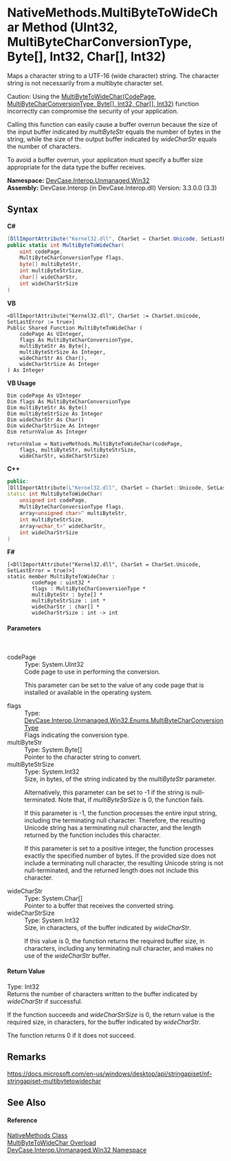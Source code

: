 # NativeMethods.MultiByteToWideChar Method (UInt32, MultiByteCharConversionType, Byte[], Int32, Char[], Int32)
 

Maps a character string to a UTF-16 (wide character) string. The character string is not necessarily from a multibyte character set. 

 Caution: Using the <a href="M_DevCase_Interop_Unmanaged_Win32_NativeMethods_MultiByteToWideChar">MultiByteToWideChar(CodePage, MultiByteCharConversionType, Byte[], Int32, Char[], Int32)</a> function incorrectly can compromise the security of your application. 

 Calling this function can easily cause a buffer overrun because the size of the input buffer indicated by *multiByteStr* equals the number of bytes in the string, while the size of the output buffer indicated by *wideCharStr* equals the number of characters. 

 To avoid a buffer overrun, your application must specify a buffer size appropriate for the data type the buffer receives.

**Namespace:**&nbsp;<a href="N_DevCase_Interop_Unmanaged_Win32">DevCase.Interop.Unmanaged.Win32</a><br />**Assembly:**&nbsp;DevCase.Interop (in DevCase.Interop.dll) Version: 3.3.0.0 (3.3)

## Syntax

**C#**<br />
``` C#
[DllImportAttribute("Kernel32.dll", CharSet = CharSet.Unicode, SetLastError = true)]
public static int MultiByteToWideChar(
	uint codePage,
	MultiByteCharConversionType flags,
	byte[] multiByteStr,
	int multiByteStrSize,
	char[] wideCharStr,
	int wideCharStrSize
)
```

**VB**<br />
``` VB
<DllImportAttribute("Kernel32.dll", CharSet := CharSet.Unicode, SetLastError := true>]
Public Shared Function MultiByteToWideChar ( 
	codePage As UInteger,
	flags As MultiByteCharConversionType,
	multiByteStr As Byte(),
	multiByteStrSize As Integer,
	wideCharStr As Char(),
	wideCharStrSize As Integer
) As Integer
```

**VB Usage**<br />
``` VB Usage
Dim codePage As UInteger
Dim flags As MultiByteCharConversionType
Dim multiByteStr As Byte()
Dim multiByteStrSize As Integer
Dim wideCharStr As Char()
Dim wideCharStrSize As Integer
Dim returnValue As Integer

returnValue = NativeMethods.MultiByteToWideChar(codePage, 
	flags, multiByteStr, multiByteStrSize, 
	wideCharStr, wideCharStrSize)
```

**C++**<br />
``` C++
public:
[DllImportAttribute(L"Kernel32.dll", CharSet = CharSet::Unicode, SetLastError = true)]
static int MultiByteToWideChar(
	unsigned int codePage, 
	MultiByteCharConversionType flags, 
	array<unsigned char>^ multiByteStr, 
	int multiByteStrSize, 
	array<wchar_t>^ wideCharStr, 
	int wideCharStrSize
)
```

**F#**<br />
``` F#
[<DllImportAttribute("Kernel32.dll", CharSet = CharSet.Unicode, SetLastError = true)>]
static member MultiByteToWideChar : 
        codePage : uint32 * 
        flags : MultiByteCharConversionType * 
        multiByteStr : byte[] * 
        multiByteStrSize : int * 
        wideCharStr : char[] * 
        wideCharStrSize : int -> int 

```


#### Parameters
&nbsp;<dl><dt>codePage</dt><dd>Type: System.UInt32<br />Code page to use in performing the conversion. 

 This parameter can be set to the value of any code page that is installed or available in the operating system.</dd><dt>flags</dt><dd>Type: <a href="T_DevCase_Interop_Unmanaged_Win32_Enums_MultiByteCharConversionType">DevCase.Interop.Unmanaged.Win32.Enums.MultiByteCharConversionType</a><br />Flags indicating the conversion type.</dd><dt>multiByteStr</dt><dd>Type: System.Byte[]<br />Pointer to the character string to convert.</dd><dt>multiByteStrSize</dt><dd>Type: System.Int32<br />Size, in bytes, of the string indicated by the *multiByteStr* parameter. 

 Alternatively, this parameter can be set to -1 if the string is null-terminated. Note that, if *multiByteStrSize* is 0, the function fails. 

 If this parameter is -1, the function processes the entire input string, including the terminating null character. Therefore, the resulting Unicode string has a terminating null character, and the length returned by the function includes this character. 

 If this parameter is set to a positive integer, the function processes exactly the specified number of bytes. If the provided size does not include a terminating null character, the resulting Unicode string is not null-terminated, and the returned length does not include this character.</dd><dt>wideCharStr</dt><dd>Type: System.Char[]<br />Pointer to a buffer that receives the converted string.</dd><dt>wideCharStrSize</dt><dd>Type: System.Int32<br />Size, in characters, of the buffer indicated by *wideCharStr*. 

 If this value is 0, the function returns the required buffer size, in characters, including any terminating null character, and makes no use of the *wideCharStr* buffer.</dd></dl>

#### Return Value
Type: Int32<br />Returns the number of characters written to the buffer indicated by *wideCharStr* if successful. 

 If the function succeeds and *wideCharStrSize* is 0, the return value is the required size, in characters, for the buffer indicated by *wideCharStr*. 

 The function returns 0 if it does not succeed.

## Remarks
<a href="https://docs.microsoft.com/en-us/windows/desktop/api/stringapiset/nf-stringapiset-multibytetowidechar" target="_blank">https://docs.microsoft.com/en-us/windows/desktop/api/stringapiset/nf-stringapiset-multibytetowidechar</a>

## See Also


#### Reference
<a href="T_DevCase_Interop_Unmanaged_Win32_NativeMethods">NativeMethods Class</a><br /><a href="Overload_DevCase_Interop_Unmanaged_Win32_NativeMethods_MultiByteToWideChar">MultiByteToWideChar Overload</a><br /><a href="N_DevCase_Interop_Unmanaged_Win32">DevCase.Interop.Unmanaged.Win32 Namespace</a><br />